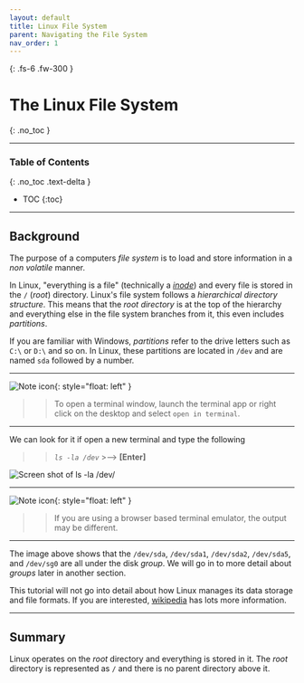 ```yaml
---
layout: default
title: Linux File System
parent: Navigating the File System
nav_order: 1
---
```


{: .fs-6 .fw-300 }

# The Linux File System
{: .no_toc }

---

### Table of Contents
{: .no_toc .text-delta }
* TOC
{:toc}

---

## Background

The purpose of a computers _file system_ is to load and store information in a _non volatile_ manner.

In Linux, "everything is a file" (technically a [_inode_](https://en.wikipedia.org/wiki/Inode)) and every file is stored in the `/` (_root_) directory. Linux's file system follows a _hierarchical directory structure_. This means that the _root directory_ is at the top of the hierarchy and everything else in the file system branches from it, this even includes _partitions_.

If you are familiar with Windows, _partitions_ refer to the drive letters such as `C:\` or `D:\` and so on. In Linux, these partitions are located in `/dev` and are named `sda` followed by a number.

---
![Note icon](https://github.com/dl90/linux-basics/blob/gh-pages/docs/images/icons/note.png?raw=true "Note"){: style="float: left" }
>> To open a terminal window, launch the terminal app or right click on the desktop and select `open in terminal`.
---
We can look for it if open a new terminal and type the following

>> *`ls -la /dev`*  >-->  **[Enter]**

![Screen shot of ls -la /dev/](https://github.com/dl90/linux-basics/blob/gh-pages/docs/images/navigation/file_system/sda.png?raw=true "/dev")

---
![Note icon](https://github.com/dl90/linux-basics/blob/gh-pages/docs/images/icons/note.png?raw=true "Note"){: style="float: left" }
>> If you are using a browser based terminal emulator, the output may be different.
---

The image above shows that the `/dev/sda`, `/dev/sda1`, `/dev/sda2`, `/dev/sda5`, and `/dev/sg0` are all under the disk _group_. We will go in to more detail about _groups_ later in another section.

This tutorial will not go into detail about how Linux manages its data storage and file formats. If you are interested, [wikipedia](https://en.wikipedia.org/wiki/File_system#Linux) has lots more information.

---

## Summary

Linux operates on the _root_ directory and everything is stored in it. The _root_ directory is represented as `/` and there is no parent directory above it.

